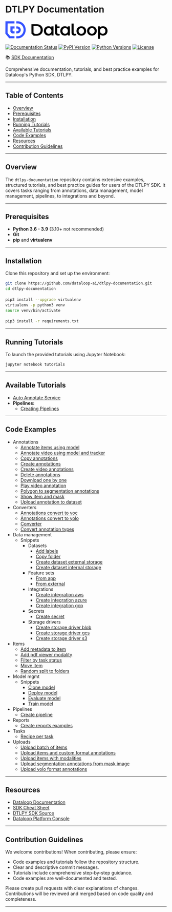 # **DTLPY Documentation**

![LOGO](./assets/site/logo.svg)

[![Documentation Status](https://readthedocs.org/projects/dtlpy/badge/?version=latest)](https://sdk-docs.dataloop.ai/en/latest/?badge=latest)
[![PyPI Version](https://img.shields.io/pypi/v/dtlpy.svg)](https://pypi.org/project/dtlpy/)
[![Python Versions](https://img.shields.io/pypi/pyversions/dtlpy.svg)](https://github.com/dataloop-ai/dtlpy)
[![License](https://img.shields.io/github/license/dataloop-ai/dtlpy-documentation.svg)](https://github.com/dataloop-ai/dtlpy-documentation/blob/master/LICENSE)

📚 [SDK Documentation](https://sdk-docs.dataloop.ai/en/latest/)

Comprehensive documentation, tutorials, and best practice examples for Dataloop's Python SDK, DTLPY.

---

## **Table of Contents**

- [Overview](#overview)
- [Prerequisites](#prerequisites)
- [Installation](#installation)
- [Running Tutorials](#running-tutorials)
- [Available Tutorials](#available-tutorials)
- [Code Examples](#code-examples)
- [Resources](#resources)
- [Contribution Guidelines](#contribution-guidelines)

---

## **Overview**

The `dtlpy-documentation` repository contains extensive examples, structured tutorials, and best practice guides for users of the DTLPY SDK. It covers tasks ranging from annotations, data management, model management, pipelines, to integrations and beyond.

---

## **Prerequisites**

- **Python 3.6 - 3.9** (3.10+ not recommended)
- **Git**
- **pip** and **virtualenv**

---

## **Installation**

Clone this repository and set up the environment:

```bash
git clone https://github.com/dataloop-ai/dtlpy-documentation.git
cd dtlpy-documentation

pip3 install --upgrade virtualenv
virtualenv -p python3 venv
source venv/bin/activate

pip3 install -r requirements.txt
```

---

## **Running Tutorials**

To launch the provided tutorials using Jupyter Notebook:

```bash
jupyter notebook tutorials
```

---

## **Available Tutorials**

- [Auto Annotate Service](tutorials/auto_annotate_service/chapter.ipynb)
- **Pipelines:**
  - [Creating Pipelines](tutorials/pipelines/create_a_pipeline/chapter.ipynb)

---

## **Code Examples**

* Annotations
  *  [Annotate items using model](examples/annotations/annotate_items_using_model.py)
  *  [Annotate video using model and tracker](examples/annotations/annotate_video_using_model_and_tracker.py)
  *  [Copy annotations](examples/annotations/copy_annotations.py)
  *  [Create annotations](examples/annotations/create_annotations.py)
  *  [Create video annotations](examples/annotations/create_video_annotations.py)
  *  [Delete annotations](examples/annotations/delete_annotations.py)
  *  [Download one by one](examples/annotations/download_one_by_one.py)
  *  [Play video annotation](examples/annotations/play_video_annotation.py)
  *  [Polygon to segmentation annotations](examples/annotations/polygon_to_segmentation_annotations.py)
  *  [Show item and mask](examples/annotations/show_item_and_mask.py)
  *  [Upload annotation to dataset](examples/annotations/upload_annotation_to_dataset.py)
* Converters
  *  [Annotations convert to voc](examples/converters/annotations_convert_to_voc.py)
  *  [Annotations convert to yolo](examples/converters/annotations_convert_to_yolo.py)
  *  [Converter](examples/converters/converter.py)
  *  [Convert annotation types](examples/converters/convert_annotation_types.py)
* Data management
  * Snippets
    * Datasets
      *  [Add labels](examples/data_management/snippets/datasets/add_labels.py)
      *  [Copy folder](examples/data_management/snippets/datasets/copy_folder.py)
      *  [Create dataset external storage](examples/data_management/snippets/datasets/create_dataset_external_storage.py)
      *  [Create dataset internal storage](examples/data_management/snippets/datasets/create_dataset_internal_storage.py)
    * Feature sets
      *  [From app](examples/data_management/snippets/feature_sets/from_app.py)
      *  [From external](examples/data_management/snippets/feature_sets/from_external.py)
    * Integrations
      *  [Create integration aws](examples/data_management/snippets/integrations/create_integration_aws.py)
      *  [Create integration azure](examples/data_management/snippets/integrations/create_integration_azure.py)
      *  [Create integration gcp](examples/data_management/snippets/integrations/create_integration_gcp.py)
    * Secrets
      *  [Create secret](examples/data_management/snippets/secrets/create_secret.py)
    * Storage drivers
      *  [Create storage driver blob](examples/data_management/snippets/storage_drivers/create_storage_driver_blob.py)
      *  [Create storage driver gcs](examples/data_management/snippets/storage_drivers/create_storage_driver_gcs.py)
      *  [Create storage driver s3](examples/data_management/snippets/storage_drivers/create_storage_driver_s3.py)
* Items
  *  [Add metadata to item](examples/items/add_metadata_to_item.py)
  *  [Add pdf viewer modality](examples/items/add_pdf_viewer_modality.py)
  *  [Filter by task status](examples/items/filter_by_task_status.py)
  *  [Move item](examples/items/move_item.py)
  *  [Random split to folders](examples/items/random_split_to_folders.py)
* Model mgmt
  * Snippets
    *  [Clone model](examples/model_mgmt/snippets/clone_model.py)
    *  [Deploy model](examples/model_mgmt/snippets/deploy_model.py)
    *  [Evaluate model](examples/model_mgmt/snippets/evaluate_model.py)
    *  [Train model](examples/model_mgmt/snippets/train_model.py)
* Pipelines
  *  [Create pipeline](examples/pipelines/create_pipeline.py)
* Reports
  *  [Create reports examples](examples/reports/create_reports_examples.py)
* Tasks
  *  [Recipe per task](examples/tasks/recipe_per_task.py)
* Uploads
  *  [Upload batch of items](examples/uploads/upload_batch_of_items.py)
  *  [Upload items and custom format annotations](examples/uploads/upload_items_and_custom_format_annotations.py)
  *  [Upload items with modalities](examples/uploads/upload_items_with_modalities.py)
  *  [Upload segmentation annotations from mask image](examples/uploads/upload_segmentation_annotations_from_mask_image.py)
  *  [Upload yolo format annotations](examples/uploads/upload_yolo_format_annotations.py)

---

## **Resources**

- [Dataloop Documentation](https://docs.dataloop.ai/docs)
- [SDK Cheat Sheet](https://docs.dataloop.ai/docs/sdk-cheatsheet?highlight=cheat)
- [DTLPY SDK Source](https://github.com/dataloop-ai/dtlpy)
- [Dataloop Platform Console](https://console.dataloop.ai/)

---

## **Contribution Guidelines**

We welcome contributions! When contributing, please ensure:

- Code examples and tutorials follow the repository structure.
- Clear and descriptive commit messages.
- Tutorials include comprehensive step-by-step guidance.
- Code examples are well-documented and tested.

Please create pull requests with clear explanations of changes. Contributions will be reviewed and merged based on code quality and completeness.

---